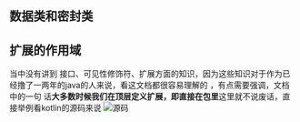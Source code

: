 ## 数据类和密封类

## 扩展的作用域
 当中没有讲到 接口、可见性修饰符、扩展方面的知识，因为这些知识对于作为已经撸了一两年的java的人来说，看这文档都很容易理解的 ，有点需要强调，文档中的一句  话**大多数时候我们在顶层定义扩展，即直接在包里**这里就不说废话，直接举例看kotlin的源码来说
 ![源码](https://github.com/youxin11544/Kotlin-learning/blob/master/3.png)
 
